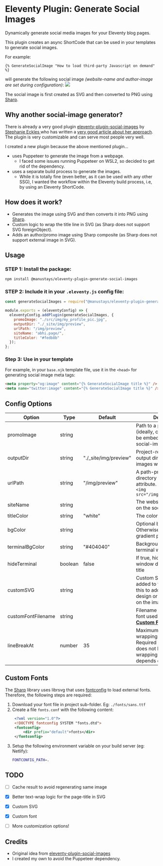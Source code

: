 # Eleventy Plugin: Generate Social Images

Dynamically generate social media images for your Eleventy blog pages.

This plugin creates an async ShortCode that can be used in your templates to generate social images.

For example:
```njk
{% GenerateSocialImage "How to load third-party Javascript on demand" %}
```
will generate the following social image _(website-name and author-image are set during configuration)_:
[![](https://abhi.page/img/preview/how-to-load-third-party-javascript-on-demand.png)](https://abhi.page/notes/load-third-party-javascript-on-demand/)

The social image is first created as SVG and then converted to PNG using [Sharp](https://github.com/lovell/sharp).

## Why another social-image generator?
There is already a very good plugin [eleventy-plugin-social-images](https://github.com/5t3ph/eleventy-plugin-social-images) by [Stephanie Eckles
](https://dev.to/5t3ph) who has written a [very good article about her approach](https://dev.to/5t3ph/automated-social-sharing-images-with-puppeteer-11ty-and-netlify-22ln). The plugin is very customizable and can serve most people very well.

I created a new plugin because the above mentioned plugin...
* uses Puppeteer to generate the image from a webpage.
  * I faced some issues running Puppeteer on WSL2, so decided to get rid of the dependency.
* uses a separate build process to generate the images.
  * While it is totally fine (even better, as it can be used with any other SSG), I wanted the workflow within the Eleventy build process, i.e, by using an Eleventy ShortCode.

## How does it work?
* Generates the image using SVG and then converts it into PNG using [Sharp](https://github.com/lovell/sharp).
* Custom logic to wrap the title line in SVG (as Sharp does not support SVG foreignObject).
* Adds an author/promo image using Sharp composite (as Sharp does not support external image in SVG).

## Usage

### STEP 1: Install the package:
```bash
npm install @manustays/eleventy-plugin-generate-social-images
```

### STEP 2: Include it in your `.eleventy.js` config file:

```js
const generateSocialImages = require("@manustays/eleventy-plugin-generate-social-images");

module.exports = (eleventyConfig) => {
  eleventyConfig.addPlugin(generateSocialImages, {
    promoImage: "./src/img/my_profile_pic.jpg",
    outputDir: "./_site/img/preview",
    urlPath: "/img/preview",
	siteName: "abhi.page/",
	titleColor: "#fedb8b"
  });
};
```

### Step 3: Use in your template
For example, in your `base.njk` template file, use it in the `<head>` for generating social image meta tags:
```html
<meta property="og:image" content="{% GenerateSocialImage title %}" />
<meta name="twitter:image" content="{% GenerateSocialImage title %}" />
```


## Config Options

| Option      | Type   | Default       | Description |
| ----------- | ------ | ------------- |-------------|
| promoImage  | string |               | Path to a promo Image (ideally, circular) that will be embedded in the social-images |
| outputDir   | string | "./\_site/img/preview" | Project-relative path to the output directory where images will be generated |
| urlPath     | string | "/img/preview" | A path-prefix-esque directory for the &lt;img src&gt; attribute. e.g. `/img/` for `<img src="/img/MY_IMAGE.jpeg">` |
| siteName    | string |               | The website name to show on the social-image |
| titleColor  | string | "white"       | The color of the page-title |
| bgColor     | string |               | Optional background color. Otherwise, shows the gradient pattern |
| terminalBgColor| string | "#404040"  | Background color of the terminal window design |
| hideTerminal  | boolean | false      | If true, hides the terminal window design behind the title |
| customSVG     | string  |            | Custom SVG code to be added to the image. Use this to add your own design or text anywhere on the image |
| customFontFilename | string |        | Filename of custom local font used for title ([see **Custom Fonts**](#custom-fonts)) |
| lineBreakAt  | number | 35           | Maximum row length for wrapping the title. Required because SVG does not have auto-wrapping text. Should depends on the font used |

## Custom Fonts
The [Sharp](https://github.com/lovell/sharp) library uses librsvg that uses [fontconfig](https://www.freedesktop.org/software/fontconfig/fontconfig-user) to load external fonts. Therefore, the following steps are required:
1. Download your font file in project sub-folder. Eg: `./fonts/sans.ttf`
2. Create a file `fonts.conf` with the following content:
   ```xml
	<?xml version="1.0"?>
	<!DOCTYPE fontconfig SYSTEM "fonts.dtd">
	<fontconfig>
		<dir prefix="default">fonts</dir>
	</fontconfig>
	```
3. Setup the following environment variable on your build server (eg: Netlify):
   ```bash
   FONTCONFIG_PATH=.
   ```


## TODO
- [ ] Cache result to avoid regenerating same image
- [x] Better text-wrap logic for the page-title in SVG
- [x] Custom SVG
- [x] Custom font
- [ ] More customization options!


## Credits

* Original idea from [eleventy-plugin-social-images](https://github.com/5t3ph/eleventy-plugin-social-images)
* I created my own to avoid the Puppeteer dependency.
